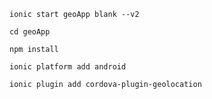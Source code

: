 `ionic start geoApp blank --v2`

`cd geoApp`

`npm install`

`ionic platform add android`

`ionic plugin add cordova-plugin-geolocation`